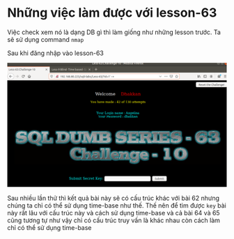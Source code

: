 # Những việc làm được với lesson-63
Việc check xem nó là dạng DB gì thì làm giống như những lesson trước. Ta sẽ sử dụng command `nmap`

Sau khi đăng nhập vào lesson-63

![](../images/lesson63/screen_5.png)

Sau nhiều lần thử thì kết quả bài này sẽ có cấu trúc khác với bài 62 nhưng chúng ta chỉ có thể sử dụng time-base như thế. Thế nên để tìm được `key` bài này rất lâu với cấu trúc này và cách sử dụng time-base và cả bài  64 và 65 cũng tương tự như vậy chỉ có cấu trúc truy vấn là khác nhau còn cách làm chỉ có thể sử dụng time-base 